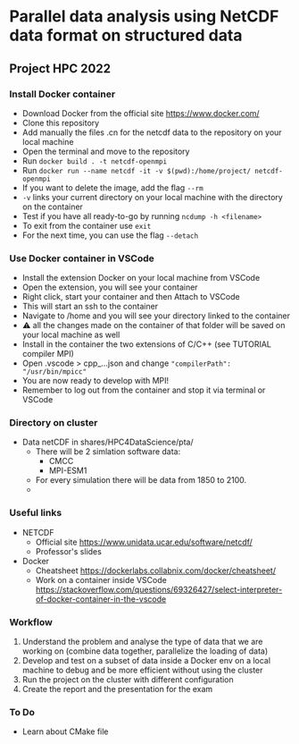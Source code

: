 # Parallel data analysis using NetCDF data format on structured data
## Project HPC 2022

### Install Docker container
- Download Docker from the official site https://www.docker.com/
- Clone this repository
- Add manually the files .cn for the netcdf data to the repository on your local machine
- Open the terminal and move to the repository
- Run ```docker build . -t netcdf-openmpi```
- Run ```docker run --name netcdf -it -v $(pwd):/home/project/ netcdf-openmpi```
- If you want to delete the image, add the flag ```--rm```
- ```-v``` links your current directory on your local machine with the directory on the container
- Test if you have all ready-to-go by running ```ncdump -h <filename>```
- To exit from the container use ```exit```
- For the next time, you can use the flag ```--detach```
  
### Use Docker container in VSCode
- Install the extension Docker on your local machine from VSCode
- Open the extension, you will see your container
- Right click, start your container and then Attach to VSCode
- This will start an ssh to the container
- Navigate to /home and you will see your directory linked to the container
- :warning: all the changes made on the container of that folder will be saved on your local machine as well
- Install in the container the two extensions of C/C++ (see TUTORIAL compiler MPI)
- Open .vscode > cpp_...json and change ```"compilerPath": "/usr/bin/mpicc"```
- You are now ready to develop with MPI!
- Remember to log out from the container and stop it via terminal or VSCode

### Directory on cluster
- Data netCDF in shares/HPC4DataScience/pta/
  - There will be 2 simlation software data:
    - CMCC
    - MPI-ESM1
  - For every simulation there will be data from 1850 to 2100.
  - 
### Useful links
- NETCDF
  - Official site https://www.unidata.ucar.edu/software/netcdf/
  - Professor's slides 
- Docker
  - Cheatsheet https://dockerlabs.collabnix.com/docker/cheatsheet/
  - Work on a container inside VSCode https://stackoverflow.com/questions/69326427/select-interpreter-of-docker-container-in-the-vscode

### Workflow
1. Understand the problem and analyse the type of data that we are working on (combine data together, parallelize the loading of data)
2. Develop and test on a subset of data inside a Docker env on a local machine to debug and be more efficient without using the cluster
3. Run the project on the cluster with different configuration
4. Create the report and the presentation for the exam

### To Do
- Learn about CMake file